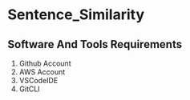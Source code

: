 # Sentence_Similarity
## Software And Tools Requirements
1. Github Account
2. AWS Account
3. VSCodeIDE
4. GitCLI